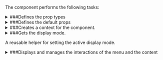 The component performs the following tasks:

<details>
	<summary>###Defines the prop types

</summary>
* The ID of default menu item

* The initial state of the menu switcher icon

* The display modes

</details>

<details>
	<summary>###Defines the default props

</summary>
</details>

<details>
	<summary>###Creates a context for the component.

</summary>
</details>

<details>
	<summary>###Gets the display mode.

A reusable helper for setting the active display mode.

</summary>
</details>

<details>
	<summary>###Displays and manages the interactions of the menu and the content

</summary>
* Sets up context variables

* Manages the click on a menu item

* Manages the click on the menu switcher icon

* Manages the click on the content switcher icon

</details>

